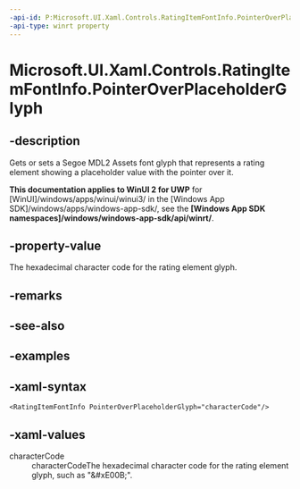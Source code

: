 ```yaml
---
-api-id: P:Microsoft.UI.Xaml.Controls.RatingItemFontInfo.PointerOverPlaceholderGlyph
-api-type: winrt property
---
```

<!-- Property syntax.
public string PointerOverPlaceholderGlyph { get;  set; }
-->

# Microsoft.UI.Xaml.Controls.RatingItemFontInfo.PointerOverPlaceholderGlyph


## -description

Gets or sets a Segoe MDL2 Assets font glyph that represents a rating element showing a placeholder value with the pointer over it.


**This documentation applies to WinUI 2 for UWP** for [WinUI]/windows/apps/winui/winui3/ in the [Windows App SDK]/windows/apps/windows-app-sdk/, see the **[Windows App SDK namespaces]/windows/windows-app-sdk/api/winrt/**.

## -property-value

The hexadecimal character code for the rating element glyph.


## -remarks


## -see-also


## -examples


## -xaml-syntax

```xaml
<RatingItemFontInfo PointerOverPlaceholderGlyph="characterCode"/>
```


## -xaml-values

<dl><dt>characterCode</dt><dd>characterCodeThe hexadecimal character code for the rating element glyph, such as "&amp;#xE00B;".</dd>
</dl>



